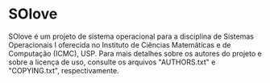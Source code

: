 # SOlove
SOlove é um projeto de sistema operacional para a disciplina de Sistemas Operacionais I oferecida no Instituto de Ciências Matemáticas e de Computação (ICMC), USP. Para mais detalhes sobre os autores do projeto e sobre a licença de uso, consulte os arquivos "AUTHORS.txt" e "COPYING.txt", respectivamente.
